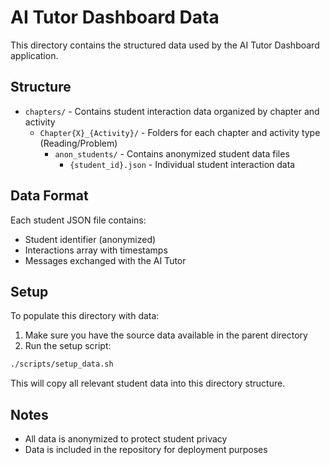 # AI Tutor Dashboard Data

This directory contains the structured data used by the AI Tutor Dashboard application.

## Structure

- `chapters/` - Contains student interaction data organized by chapter and activity
  - `Chapter{X}_{Activity}/` - Folders for each chapter and activity type (Reading/Problem)
    - `anon_students/` - Contains anonymized student data files
      - `{student_id}.json` - Individual student interaction data

## Data Format

Each student JSON file contains:
- Student identifier (anonymized)
- Interactions array with timestamps
- Messages exchanged with the AI Tutor

## Setup

To populate this directory with data:

1. Make sure you have the source data available in the parent directory
2. Run the setup script:

```bash
./scripts/setup_data.sh
```

This will copy all relevant student data into this directory structure.

## Notes

- All data is anonymized to protect student privacy
- Data is included in the repository for deployment purposes